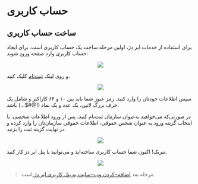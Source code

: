 # حساب کاربری

## ساخت حساب کاربری

برای استفاده از خدمات ابر دژ، اولین مرحله ساخت یک حساب کاربری است. برای ایجاد حساب کاربری وارد صفحه [ورود](https://core.dezh.cloud/dezhboard/auth/login) شوید:

<p align="center"><img src="/doc/assets/img/Create_an_account/1.png"></p>

و روی لینک [ثبت‌نام](https://core.dezh.cloud/dezhboard/auth/registration) کلیک کنید.

<p align="center"><img src="/doc/assets/img/Create_an_account/2.png"></p>

سپس اطلاعات خودتان را وارد کنید. رمز عبور شما باید بین ۱۰ و ۶۴ کاراکتر و شامل یک حرف بزرگ لاتین، یک عدد و یک نماد (!@#$...) باشد.

در صورتی‌که می‌خواهید به‌عنوان سازمان ثبت‌نام کنید، پس از ورود اطلاعات شخصی، با انتخاب گزینه ورود به عنوان شخص حقوقی، اطلاعات حقوقی سازمان‌تان را وارد کرده و در نهایت گزینه ثبت را بزنید.

<p align="center"><img src="/doc/assets/img/Create_an_account/3.png"></p>

تبریک! اکنون شما حساب کاربری ساخته‌اید و می‌توانید با پنل ابر دژ کار کنید.

<p align="center"><img src="/doc/assets/img/Create_an_account/4.png"></p>

> مرحله بعد [اضافه¬کردن وب¬سایت به پنل کاربری ابر دژ ](https://dezh.cloud/doc/Domain/domain/) است.
